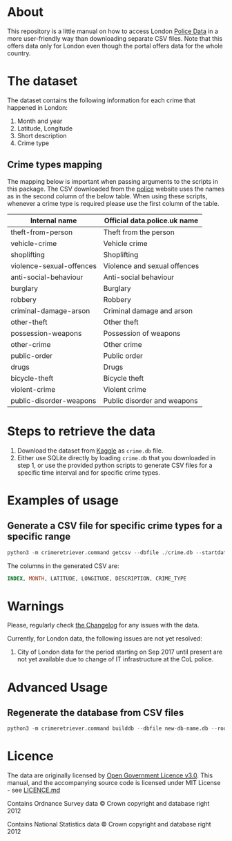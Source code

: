 # About
This repository is a little manual on how to access London [Police Data](https://data.police.uk/) in a more user-friendly way than downloading separate CSV files. Note that this offers data only for London even though the portal offers data for the whole country.

# The dataset
The dataset contains the following information for each crime that happened in London:
1. Month and year
2. Latitude, Longitude
3. Short description
4. Crime type

## Crime types mapping

The mapping below is important when passing arguments to the scripts in this package. The CSV downloaded from the [police](data.police.uk)
website uses the names as in the second column of the below table. When using these scripts, whenever a crime type is required
please use the first column of the table.


| Internal name               |         Official data.police.uk name   |
| --------------------------- | -------------------------------------- |
| theft-from-person           |         Theft from the person          |
| vehicle-crime               |         Vehicle crime                  |
| shoplifting                 |         Shoplifting                    |
| violence-sexual-offences    |         Violence and sexual offences   |
| anti-social-behaviour       |         Anti-social behaviour          |
| burglary                    |         Burglary                       |
| robbery                     |         Robbery                        |
| criminal-damage-arson       |         Criminal damage and arson      |
| other-theft                 |         Other theft                    |
| possession-weapons          |         Possession of weapons          |
| other-crime                 |         Other crime                    |
| public-order                |         Public order                   |
| drugs                       |         Drugs                          |
| bicycle-theft               |         Bicycle theft                  |
| violent-crime               |         Violent crime                  |
| public-disorder-weapons     |         Public disorder and weapons    |
        

# Steps to retrieve the data
1. Download the dataset from [Kaggle](kaggle.com/jp2011/london-crime) as `crime.db` file.
2. Either use SQLite directly by loading `crime.db` that you downloaded in step 1, or use the provided python scripts to generate CSV files for a specific time interval and for specific crime types.

# Examples of usage

## Generate a CSV file for specific crime types for a specific range
```python
python3 -m crimeretriever.command getcsv --dbfile ./crime.db --startdate 2015-01-01 --enddate 2015-01-31 --crimetypes burglary theft-from-person --outfile 'export.csv'
```

The columns in the generated CSV are: 
```sql
INDEX, MONTH, LATITUDE, LONGITUDE, DESCRIPTION, CRIME_TYPE
```


# Warnings
Please, regularly check [the Changelog](https://data.police.uk/changelog/) for any issues with the data.

Currently, for London data, the following issues are not yet resolved:
1. City of London data for the period starting on Sep 2017 until present are not yet available due to change of IT infrastructure at the CoL police.

# Advanced Usage
## Regenerate the database from CSV files
```python
python3 -m crimeretriever.command builddb --dbfile new-db-name.db --rootpath ./path-to-folder-with-uk-police-csvs
```

# Licence
The data are originally licensed by [Open Government Licence v3.0](https://www.nationalarchives.gov.uk/doc/open-government-licence/version/3/). This manual, and the accompanying source code is licensed under MIT License - see [LICENCE.md](./LICENCE.md)


Contains Ordnance Survey data © Crown copyright and database right 2012

Contains National Statistics data © Crown copyright and database right 2012